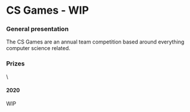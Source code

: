 # CS Games - WIP

### General presentation
The CS Games are an annual team competition based around everything computer science related.

### Prizes
\
#### 2020
WIP